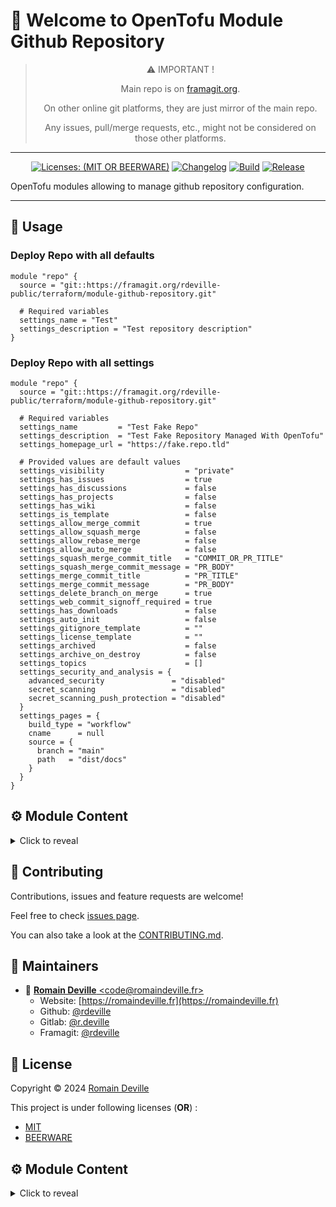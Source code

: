 <!-- BEGIN DOTGIT-SYNC BLOCK MANAGED -->
# 👋 Welcome to OpenTofu Module Github Repository

<center>

> ⚠️ IMPORTANT !
>
> Main repo is on [framagit.org](https://framagit.org/rdeville-public/terraform/module-github-groups).
>
> On other online git platforms, they are just mirror of the main repo.
>
> Any issues, pull/merge requests, etc., might not be considered on those other
> platforms.

</center>

---

<center>

[![Licenses: (MIT OR BEERWARE)][license_badge]][license_url]
[![Changelog][changelog_badge]][changelog_badge_url]
[![Build][build_badge]][build_badge_url]
[![Release][release_badge]][release_badge_url]

</center>

[build_badge]: https://framagit.org/rdeville-public/terraform/module-github-groups/badges/main/pipeline.svg
[build_badge_url]: https://framagit.org/rdeville-public/terraform/module-github-groups/-/commits/main
[release_badge]: https://framagit.org/rdeville-public/terraform/module-github-groups/-/badges/release.svg
[release_badge_url]: https://framagit.org/rdeville-public/terraform/module-github-groups/-/releases/
[license_badge]: https://img.shields.io/badge/Licenses-MIT%20OR%20BEERWARE-blue
[license_url]: https://framagit.org/rdeville-public/terraform/module-github-groups/blob/main/LICENSE
[changelog_badge]: https://img.shields.io/badge/Changelog-Python%20Semantic%20Release-yellow
[changelog_badge_url]: https://github.com/python-semantic-release/python-semantic-release

OpenTofu modules allowing to manage github repository configuration.

---
<!-- BEGIN DOTGIT-SYNC BLOCK EXCLUDED CUSTOM_README -->
## 🚀 Usage

### Deploy Repo with all defaults

```hcl
module "repo" {
  source = "git::https://framagit.org/rdeville-public/terraform/module-github-repository.git"

  # Required variables
  settings_name = "Test"
  settings_description = "Test repository description"
}
```

### Deploy Repo with all settings

```hcl
module "repo" {
  source = "git::https://framagit.org/rdeville-public/terraform/module-github-repository.git"

  # Required variables
  settings_name         = "Test Fake Repo"
  settings_description  = "Test Fake Repository Managed With OpenTofu"
  settings_homepage_url = "https://fake.repo.tld"

  # Provided values are default values
  settings_visibility                  = "private"
  settings_has_issues                  = true
  settings_has_discussions             = false
  settings_has_projects                = false
  settings_has_wiki                    = false
  settings_is_template                 = false
  settings_allow_merge_commit          = true
  settings_allow_squash_merge          = false
  settings_allow_rebase_merge          = false
  settings_allow_auto_merge            = false
  settings_squash_merge_commit_title   = "COMMIT_OR_PR_TITLE"
  settings_squash_merge_commit_message = "PR_BODY"
  settings_merge_commit_title          = "PR_TITLE"
  settings_merge_commit_message        = "PR_BODY"
  settings_delete_branch_on_merge      = true
  settings_web_commit_signoff_required = true
  settings_has_downloads               = false
  settings_auto_init                   = false
  settings_gitignore_template          = ""
  settings_license_template            = ""
  settings_archived                    = false
  settings_archive_on_destroy          = false
  settings_topics                      = []
  settings_security_and_analysis = {
    advanced_security               = "disabled"
    secret_scanning                 = "disabled"
    secret_scanning_push_protection = "disabled"
  }
  settings_pages = {
    build_type = "workflow"
    cname      = null
    source = {
      branch = "main"
      path   = "dist/docs"
    }
  }
}
```

<!-- BEGIN TF-DOCS -->
## ⚙️ Module Content

<details><summary>Click to reveal</summary>

### Table of Content

* [Requirements](#requirements)
* [Resources](#resources)
* [Inputs](#inputs)
  * [Required Inputs](#required-inputs)
  * [Optional Inputs](#optional-inputs)
* [Outputs](#outputs)

### Requirements

* [opentofu](https://opentofu.org/docs/):
  `>= 1.8, < 2.0`
* [github](https://registry.terraform.io/providers/integrations/github/):
  `~>6.2`

### Resources

* [resource.github_repository.this](https://registry.terraform.io/providers/integrations/github/latest/docs/resources/repository)
  > Manage basic settings of a Github repository.

<!-- markdownlint-capture -->
### Inputs

<!-- markdownlint-disable -->
#### Required Inputs

* [settings_name](#settings_name)
* [settings_description](#settings_description)

##### `settings_name`

String, the name of the repository.
<div style="display:inline-block;width:100%;">
<div style="float:left;border-color:#FFFFFF;width:75%;">
<details><summary>Type</summary>

```hcl
string
```

</details>
</div>
</div>

##### `settings_description`

String, a description of the repository.
<div style="display:inline-block;width:100%;">
<div style="float:left;border-color:#FFFFFF;width:75%;">
<details><summary>Type</summary>

```hcl
string
```

</details>
</div>
</div>

#### Optional Inputs

* [settings_homepage_url](#settings_homepage_url)
* [settings_visibility](#settings_visibility)
* [settings_has_issues](#settings_has_issues)
* [settings_has_discussions](#settings_has_discussions)
* [settings_has_projects](#settings_has_projects)
* [settings_has_wiki](#settings_has_wiki)
* [settings_is_template](#settings_is_template)
* [settings_allow_merge_commit](#settings_allow_merge_commit)
* [settings_allow_squash_merge](#settings_allow_squash_merge)
* [settings_allow_rebase_merge](#settings_allow_rebase_merge)
* [settings_allow_auto_merge](#settings_allow_auto_merge)
* [settings_squash_merge_commit_title](#settings_squash_merge_commit_title)
* [settings_squash_merge_commit_message](#settings_squash_merge_commit_message)
* [settings_merge_commit_title](#settings_merge_commit_title)
* [settings_merge_commit_message](#settings_merge_commit_message)
* [settings_delete_branch_on_merge](#settings_delete_branch_on_merge)
* [settings_web_commit_signoff_required](#settings_web_commit_signoff_required)
* [settings_has_downloads](#settings_has_downloads)
* [settings_auto_init](#settings_auto_init)
* [settings_gitignore_template](#settings_gitignore_template)
* [settings_license_template](#settings_license_template)
* [settings_archived](#settings_archived)
* [settings_archive_on_destroy](#settings_archive_on_destroy)
* [settings_pages](#settings_pages)
* [settings_security_and_analysis](#settings_security_and_analysis)
* [settings_topics](#settings_topics)


##### `settings_homepage_url`

String, optional, URL of a page describing the project.

<details style="width: 100%;display: inline-block">
  <summary>Type & Default</summary>
  <div style="height: 1em"></div>
  <div style="width:64%; float:left;">
  <p style="border-bottom: 1px solid #333333;">Type</p>

  ```hcl
  string
  ```

  </div>
  <div style="width:34%;float:right;">
  <p style="border-bottom: 1px solid #333333;">Default</p>

  ```hcl
  ""
  ```

  </div>
</details>

##### `settings_visibility`

String, optional, Can be `public` or `private`.

If your organization is associated with an enterprise account using GitHub
Enterprise Cloud or GitHub Enterprise Server 2.20+, visibility can also be
`internal`.

<details style="width: 100%;display: inline-block">
  <summary>Type & Default</summary>
  <div style="height: 1em"></div>
  <div style="width:64%; float:left;">
  <p style="border-bottom: 1px solid #333333;">Type</p>

  ```hcl
  string
  ```

  </div>
  <div style="width:34%;float:right;">
  <p style="border-bottom: 1px solid #333333;">Default</p>

  ```hcl
  private
  ```

  </div>
</details>

##### `settings_has_issues`

Boolean, optional, set to `false` to disable the GitHub Issues features on
the repository.

<details style="width: 100%;display: inline-block">
  <summary>Type & Default</summary>
  <div style="height: 1em"></div>
  <div style="width:64%; float:left;">
  <p style="border-bottom: 1px solid #333333;">Type</p>

  ```hcl
  bool
  ```

  </div>
  <div style="width:34%;float:right;">
  <p style="border-bottom: 1px solid #333333;">Default</p>

  ```hcl
  true
  ```

  </div>
</details>

##### `settings_has_discussions`

Boolean, optional, set to `true` to enable the GitHub Discussion on the
repository.

<details style="width: 100%;display: inline-block">
  <summary>Type & Default</summary>
  <div style="height: 1em"></div>
  <div style="width:64%; float:left;">
  <p style="border-bottom: 1px solid #333333;">Type</p>

  ```hcl
  string
  ```

  </div>
  <div style="width:34%;float:right;">
  <p style="border-bottom: 1px solid #333333;">Default</p>

  ```hcl
  false
  ```

  </div>
</details>

##### `settings_has_projects`

Boolean, optional, set to `true` to enable the GitHub Project on the
repository.

Per the GitHub documentation when in an organization that has disabled
repository projects it will default to `false`.
If you specify `true` when it has been disabled it will return an error.

<details style="width: 100%;display: inline-block">
  <summary>Type & Default</summary>
  <div style="height: 1em"></div>
  <div style="width:64%; float:left;">
  <p style="border-bottom: 1px solid #333333;">Type</p>

  ```hcl
  bool
  ```

  </div>
  <div style="width:34%;float:right;">
  <p style="border-bottom: 1px solid #333333;">Default</p>

  ```hcl
  false
  ```

  </div>
</details>

##### `settings_has_wiki`

Boolean, optional, set to `true` to enable the GitHub Project on the
repository.

<details style="width: 100%;display: inline-block">
  <summary>Type & Default</summary>
  <div style="height: 1em"></div>
  <div style="width:64%; float:left;">
  <p style="border-bottom: 1px solid #333333;">Type</p>

  ```hcl
  bool
  ```

  </div>
  <div style="width:34%;float:right;">
  <p style="border-bottom: 1px solid #333333;">Default</p>

  ```hcl
  false
  ```

  </div>
</details>

##### `settings_is_template`

Boolean, optional, set to `true`` to tell GitHub that this is a template
repository.

<details style="width: 100%;display: inline-block">
  <summary>Type & Default</summary>
  <div style="height: 1em"></div>
  <div style="width:64%; float:left;">
  <p style="border-bottom: 1px solid #333333;">Type</p>

  ```hcl
  bool
  ```

  </div>
  <div style="width:34%;float:right;">
  <p style="border-bottom: 1px solid #333333;">Default</p>

  ```hcl
  false
  ```

  </div>
</details>

##### `settings_allow_merge_commit`

Boolean, optional, set to `false` to disable merge commits on the repository.

<details style="width: 100%;display: inline-block">
  <summary>Type & Default</summary>
  <div style="height: 1em"></div>
  <div style="width:64%; float:left;">
  <p style="border-bottom: 1px solid #333333;">Type</p>

  ```hcl
  bool
  ```

  </div>
  <div style="width:34%;float:right;">
  <p style="border-bottom: 1px solid #333333;">Default</p>

  ```hcl
  true
  ```

  </div>
</details>

##### `settings_allow_squash_merge`

Boolean, optional, set to `true` to enable squash merges on the repository.

<details style="width: 100%;display: inline-block">
  <summary>Type & Default</summary>
  <div style="height: 1em"></div>
  <div style="width:64%; float:left;">
  <p style="border-bottom: 1px solid #333333;">Type</p>

  ```hcl
  bool
  ```

  </div>
  <div style="width:34%;float:right;">
  <p style="border-bottom: 1px solid #333333;">Default</p>

  ```hcl
  false
  ```

  </div>
</details>

##### `settings_allow_rebase_merge`

Boolean, optional, set to `true` to enable rebase merges on the repository.

<details style="width: 100%;display: inline-block">
  <summary>Type & Default</summary>
  <div style="height: 1em"></div>
  <div style="width:64%; float:left;">
  <p style="border-bottom: 1px solid #333333;">Type</p>

  ```hcl
  bool
  ```

  </div>
  <div style="width:34%;float:right;">
  <p style="border-bottom: 1px solid #333333;">Default</p>

  ```hcl
  false
  ```

  </div>
</details>

##### `settings_allow_auto_merge`

Boolean, optional, set to `true`` to allow auto-merging pull requests on the
repository.

<details style="width: 100%;display: inline-block">
  <summary>Type & Default</summary>
  <div style="height: 1em"></div>
  <div style="width:64%; float:left;">
  <p style="border-bottom: 1px solid #333333;">Type</p>

  ```hcl
  bool
  ```

  </div>
  <div style="width:34%;float:right;">
  <p style="border-bottom: 1px solid #333333;">Default</p>

  ```hcl
  false
  ```

  </div>
</details>

##### `settings_squash_merge_commit_title`

String, optional, Can be `PR_TITLE`` or `COMMIT_OR_PR_TITLE`` for a default
squash merge commit title.

Applicable only if `settings_allow_squash_merge` is `true`.

<details style="width: 100%;display: inline-block">
  <summary>Type & Default</summary>
  <div style="height: 1em"></div>
  <div style="width:64%; float:left;">
  <p style="border-bottom: 1px solid #333333;">Type</p>

  ```hcl
  string
  ```

  </div>
  <div style="width:34%;float:right;">
  <p style="border-bottom: 1px solid #333333;">Default</p>

  ```hcl
  COMMIT_OR_PR_TITLE
  ```

  </div>
</details>

##### `settings_squash_merge_commit_message`

String, optional, can be `PR_BODY`, `COMMIT_MESSAGES`, or `BLANK` for a
default squash merge commit message.

Applicable only if `settings_allow_squash_merge` is true.

<details style="width: 100%;display: inline-block">
  <summary>Type & Default</summary>
  <div style="height: 1em"></div>
  <div style="width:64%; float:left;">
  <p style="border-bottom: 1px solid #333333;">Type</p>

  ```hcl
  string
  ```

  </div>
  <div style="width:34%;float:right;">
  <p style="border-bottom: 1px solid #333333;">Default</p>

  ```hcl
  PR_BODY
  ```

  </div>
</details>

##### `settings_merge_commit_title`

Can be `PR_TITLE` or `MERGE_MESSAGE` for a default merge commit title.

Applicable only if `settings_allow_merge_commit` is `true`.

<details style="width: 100%;display: inline-block">
  <summary>Type & Default</summary>
  <div style="height: 1em"></div>
  <div style="width:64%; float:left;">
  <p style="border-bottom: 1px solid #333333;">Type</p>

  ```hcl
  string
  ```

  </div>
  <div style="width:34%;float:right;">
  <p style="border-bottom: 1px solid #333333;">Default</p>

  ```hcl
  PR_TITLE
  ```

  </div>
</details>

##### `settings_merge_commit_message`

Can be `PR_BODY`, `PR_TITLE`, or `BLANK` for a default merge commit message.

Applicable only if `settings_allow_merge_commit` is `true`.

<details style="width: 100%;display: inline-block">
  <summary>Type & Default</summary>
  <div style="height: 1em"></div>
  <div style="width:64%; float:left;">
  <p style="border-bottom: 1px solid #333333;">Type</p>

  ```hcl
  string
  ```

  </div>
  <div style="width:34%;float:right;">
  <p style="border-bottom: 1px solid #333333;">Default</p>

  ```hcl
  PR_BODY
  ```

  </div>
</details>

##### `settings_delete_branch_on_merge`

Boolean, optional, automatically delete head branch after a pull request is
merged.

Defaults to `true`

<details style="width: 100%;display: inline-block">
  <summary>Type & Default</summary>
  <div style="height: 1em"></div>
  <div style="width:64%; float:left;">
  <p style="border-bottom: 1px solid #333333;">Type</p>

  ```hcl
  bool
  ```

  </div>
  <div style="width:34%;float:right;">
  <p style="border-bottom: 1px solid #333333;">Default</p>

  ```hcl
  true
  ```

  </div>
</details>

##### `settings_web_commit_signoff_required`

Boolean, optional, require contributors to sign off on web-based commits.

Defaults to `true`.

<details style="width: 100%;display: inline-block">
  <summary>Type & Default</summary>
  <div style="height: 1em"></div>
  <div style="width:64%; float:left;">
  <p style="border-bottom: 1px solid #333333;">Type</p>

  ```hcl
  bool
  ```

  </div>
  <div style="width:34%;float:right;">
  <p style="border-bottom: 1px solid #333333;">Default</p>

  ```hcl
  true
  ```

  </div>
</details>

##### `settings_has_downloads`

Boolean, optional, set to `true` to enable the (deprecated) downloads features
on the repository.

<details style="width: 100%;display: inline-block">
  <summary>Type & Default</summary>
  <div style="height: 1em"></div>
  <div style="width:64%; float:left;">
  <p style="border-bottom: 1px solid #333333;">Type</p>

  ```hcl
  bool
  ```

  </div>
  <div style="width:34%;float:right;">
  <p style="border-bottom: 1px solid #333333;">Default</p>

  ```hcl
  false
  ```

  </div>
</details>

##### `settings_auto_init`

Boolean, optional, set to `true` to produce an initial commit in the repository.

<details style="width: 100%;display: inline-block">
  <summary>Type & Default</summary>
  <div style="height: 1em"></div>
  <div style="width:64%; float:left;">
  <p style="border-bottom: 1px solid #333333;">Type</p>

  ```hcl
  bool
  ```

  </div>
  <div style="width:34%;float:right;">
  <p style="border-bottom: 1px solid #333333;">Default</p>

  ```hcl
  false
  ```

  </div>
</details>

##### `settings_gitignore_template`

String, optional, use the name of the template gitignore without the extension.
For example, "Haskell".

<details style="width: 100%;display: inline-block">
  <summary>Type & Default</summary>
  <div style="height: 1em"></div>
  <div style="width:64%; float:left;">
  <p style="border-bottom: 1px solid #333333;">Type</p>

  ```hcl
  string
  ```

  </div>
  <div style="width:34%;float:right;">
  <p style="border-bottom: 1px solid #333333;">Default</p>

  ```hcl
  ""
  ```

  </div>
</details>

##### `settings_license_template`

String, optional, use the name of the template license without the extension.
For example, "mit" or "mpl-2.0".

<details style="width: 100%;display: inline-block">
  <summary>Type & Default</summary>
  <div style="height: 1em"></div>
  <div style="width:64%; float:left;">
  <p style="border-bottom: 1px solid #333333;">Type</p>

  ```hcl
  string
  ```

  </div>
  <div style="width:34%;float:right;">
  <p style="border-bottom: 1px solid #333333;">Default</p>

  ```hcl
  ""
  ```

  </div>
</details>

##### `settings_archived`

Boolean, optional, set to `true` to specifies if the repository should be
archived.

NOTE:  Currently, the API does not support unarchiving.

Defaults to `false`.

<details style="width: 100%;display: inline-block">
  <summary>Type & Default</summary>
  <div style="height: 1em"></div>
  <div style="width:64%; float:left;">
  <p style="border-bottom: 1px solid #333333;">Type</p>

  ```hcl
  bool
  ```

  </div>
  <div style="width:34%;float:right;">
  <p style="border-bottom: 1px solid #333333;">Default</p>

  ```hcl
  false
  ```

  </div>
</details>

##### `settings_archive_on_destroy`

Boolean, optional, set to `true` to archive the repository instead of deleting
on destroy.

<details style="width: 100%;display: inline-block">
  <summary>Type & Default</summary>
  <div style="height: 1em"></div>
  <div style="width:64%; float:left;">
  <p style="border-bottom: 1px solid #333333;">Type</p>

  ```hcl
  bool
  ```

  </div>
  <div style="width:34%;float:right;">
  <p style="border-bottom: 1px solid #333333;">Default</p>

  ```hcl
  false
  ```

  </div>
</details>

##### `settings_pages`

Object, optional, the repository's GitHub Pages configuration.

This object supports following arguments:
* `source`: Object, optional, the source branch and directory for the rendered
  Pages site. The object supports the following arguments:
  * `branch`: String, the repository branch used to publish the site's source
    files (i.e. `main` or `gh-pages`).
  * `path`: String, optional, the repository directory from which the site
     publishes. Default to `/`.
* `settings_build_type`: String, optional, the type of GitHub Pages site to build.
  Can be `legacy` or `workflow`, default to `workflow`.

  If you use `legacy` as build type you need to set the option `source`.
* `settings_cname`: String, optional, the custom domain for the repository.
  This can only be set after the repository has been created. Default to
  `null`

<details style="width: 100%;display: inline-block">
  <summary>Type & Default</summary>
  <div style="height: 1em"></div>
  <div style="width:64%; float:left;">
  <p style="border-bottom: 1px solid #333333;">Type</p>

  ```hcl
  object({
    source = optional(object({
      branch = string
      path   = optional(string, "/")
    }))
    build_type = optional(string, "workflow")
    cname      = optional(string)
  })
  ```

  </div>
  <div style="width:34%;float:right;">
  <p style="border-bottom: 1px solid #333333;">Default</p>

  ```hcl
  {}
  ```

  </div>
</details>

##### `settings_security_and_analysis`

Object, optional, the repository's security and analysis configuration.
The object supports following arguments:
* `advanced_security`: String, optional, the advanced security configuration for
  the repository. Set to `enabled` to enable advanced security features on the
  repository. Can be `enabled` or `disabled`.

  Default to `disabled`.
* `secret_scanning`: String, optional, The secret scanning configuration for
  the repository. Set to `enabled` to enable secret scanning on the repository.
  Can be `enabled` or `disabled`. If set to `enabled`, the repository's
  visibility must be `public` or `advanced_security` must also be set to `enabled`.

  Default to `disabled`.
* `secret_scanning_push_protection`: String, optional, the secret scanning push
  protection configuration for the repository. Set to `enabled` to enable secret
  scanning push protection on the repository.
  Can be `enabled` or `disabled`. If set to `enabled`, the repository's
  visibility must be `public` or `advanced_security` must also be set to `enabled`.

  Default to `disabled`.

<details style="width: 100%;display: inline-block">
  <summary>Type & Default</summary>
  <div style="height: 1em"></div>
  <div style="width:64%; float:left;">
  <p style="border-bottom: 1px solid #333333;">Type</p>

  ```hcl
  object({
    advanced_security               = optional(string, "disabled")
    secret_scanning                 = optional(string, "disabled")
    secret_scanning_push_protection = optional(string, "disabled")
  })
  ```

  </div>
  <div style="width:34%;float:right;">
  <p style="border-bottom: 1px solid #333333;">Default</p>

  ```hcl
  {}
  ```

  </div>
</details>

##### `settings_topics`

List of string, optional, the list of topics of the repository.

<details style="width: 100%;display: inline-block">
  <summary>Type & Default</summary>
  <div style="height: 1em"></div>
  <div style="width:64%; float:left;">
  <p style="border-bottom: 1px solid #333333;">Type</p>

  ```hcl
  list(string)
  ```

  </div>
  <div style="width:34%;float:right;">
  <p style="border-bottom: 1px solid #333333;">Default</p>

  ```hcl
  []
  ```

  </div>
</details>
<!-- markdownlint-restore -->

### Outputs

* `ssh_url`:
  SSH URL to use to clone repository
* `http_url`:
  HTTPS URL to use to clone repository
* `path_with_namespace`:
  Full path of the repository of the form `owner/repo-slug`

</details>

<!-- END TF-DOCS -->
<!-- END DOTGIT-SYNC BLOCK EXCLUDED CUSTOM_README -->
## 🤝 Contributing

Contributions, issues and feature requests are welcome!

Feel free to check [issues page][issues_pages].

You can also take a look at the [CONTRIBUTING.md][contributing].

[issues_pages]: https://framagit.org/rdeville-public/terraform/module-github-groups/-/issues
[contributing]: https://framagit.org/rdeville-public/terraform/module-github-groups/blob/main/CONTRIBUTING.md

## 👤 Maintainers

* 📧 [**Romain Deville** \<code@romaindeville.fr\>](mailto:code@romaindeville.fr)
  * Website: [https://romaindeville.fr](https://romaindeville.fr)
  * Github: [@rdeville](https://github.com/rdeville)
  * Gitlab: [@r.deville](https://gitlab.com/r.deville)
  * Framagit: [@rdeville](https://framagit.org/rdeville)

## 📝 License

Copyright © 2024 [Romain Deville](code@romaindeville.fr)

This project is under following licenses (**OR**) :

* [MIT][main_license]
* [BEERWARE][beerware_license]

[main_license]: https://framagit.org/rdeville-public/terraform/module-github-groups/blob/main/LICENSE
[beerware_license]: https://framagit.org/rdeville-public/terraform/module-github-groups/blob/main/LICENSE.BEERWARE
<!-- END DOTGIT-SYNC BLOCK MANAGED -->

<!-- BEGIN TF-DOCS -->
## ⚙️ Module Content

<details><summary>Click to reveal</summary>

### Table of Content




</details>

<!-- END TF-DOCS -->
